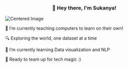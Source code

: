 ### <div align="center">👋 Hey there, I'm Sukanya!</div>  

<img src="(https://github.com/Sukanyasingh3/Sukanyasingh3/assets/113462236/0d9e1b6b-0b60-495e-b5d9-e3a896158ee2)" alt="Centered Image">


🔭 I’m currently teaching computers to learn on their own!

🔍 Exploring the world, one dataset at a time

🌱 I’m currently learning Data visualization and NLP

🤝 Ready to team up for tech magic :)

